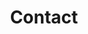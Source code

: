 ---
id: 4y02agugamk3zv7ulaq02xj
title: Contact
desc: ''
updated: 1689967871629
created: 1689967871629
---
